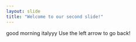 ```yaml
---
layout: slide
title: "Welcome to our second slide!"
---
```

good morning italyyy
Use the left arrow to go back!
